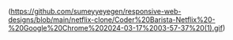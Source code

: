 (https://github.com/sumeyyeyegen/responsive-web-designs/blob/main/netflix-clone/Coder%20Barista-Netflix%20-%20Google%20Chrome%202024-03-17%2003-57-37%20(1).gif)